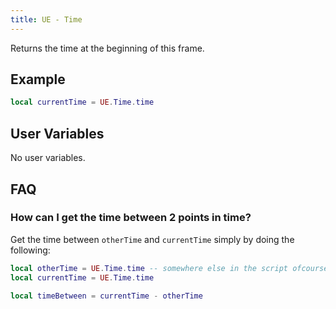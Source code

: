 ```yaml
---
title: UE - Time
---
```


Returns the time at the beginning of this frame.

## Example

```lua
local currentTime = UE.Time.time
```

## User Variables

No user variables.

## FAQ

### How can I get the time between 2 points in time?

Get the time between `otherTime` and `currentTime` simply by doing the following:
```lua
local otherTime = UE.Time.time -- somewhere else in the script ofcourse, else it would return the same time as currentTime.
local currentTime = UE.Time.time

local timeBetween = currentTime - otherTime
```
